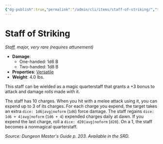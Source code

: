 ```yaml
---
{"dg-publish":true,"permalink":"/admin/cli/items/staff-of-striking/","tags":["compendium/src/5e/dmg","item/attunement/required","item/property/versatile","item/rarity/very-rare","item/tier/major","item/wondrous/staff"],"updated":"2025-01-11T15:32:20.756+00:00"}
---
```


# Staff of Striking
*Staff, major, very rare (requires attunement)*  

- **Damage**:
  - One-handed: 1d6 B
  - Two-handed: 1d8 B
- **Properties**: [Versatile](/3-Mechanics/CLI/rules/item-properties.md#Versatile)
- **Weight**: 4.0 lbs.

This staff can be wielded as a magic quarterstaff that grants a +3 bonus to attack and damage rolls made with it.

The staff has 10 charges. When you hit with a melee attack using it, you can expend up to 3 of its charges. For each charge you expend, the target takes an extra `dice: 1d6|avg|noform` (`1d6`) force damage. The staff regains `dice: 1d6 + 4|avg|noform` (`1d6 + 4`) expended charges daily at dawn. If you expend the last charge, roll a `dice: d20|avg|noform` (`d20`). On a 1, the staff becomes a nonmagical quarterstaff.

*Source: Dungeon Master's Guide p. 203. Available in the SRD.*